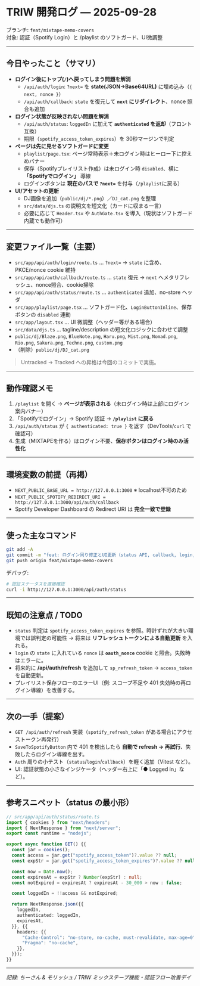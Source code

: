 # TRIW 開発ログ — 2025-09-28


ブランチ: `feat/mixtape-memo-covers`  
対象: 認証（Spotify Login）と /playlist のソフトガード、UI微調整

---

## 今日やったこと（サマリ）
- **ログイン後にトップ(`/`)へ戻ってしまう問題を解消**  
  - `/api/auth/login`: `?next=` を **state(JSON→Base64URL)** に埋め込み（`{ next, nonce }`）
  - `/api/auth/callback`: `state` を復元して **`next` にリダイレクト**、nonce 照合も追加
- **ログイン状態が反映されない問題を解消**  
  - `/api/auth/status`: `loggedIn` に加えて **`authenticated` を返却**（フロント互換）
  - 期限（`spotify_access_token_expires`）を 30秒マージンで判定
- **ページは先に見せるソフトガードに変更**  
  - `playlist/page.tsx`: ページ常時表示＋未ログイン時はヒーロー下に控えめバナー
  - 保存（Spotifyプレイリスト作成）は未ログイン時 `disabled`、横に **「Spotifyでログイン」** 導線
  - ログインボタンは **現在のパスで `?next=`** を付与（`/playlist`に戻る）
- **UI/アセットの更新**  
  - DJ画像を追加（`public/dj/*.png`）／`DJ_cat.png` を整理
  - `src/data/djs.ts` の説明文を短文化（カードに収まる一言）
  - 必要に応じて `Header.tsx` や `AuthGate.tsx` を導入（現状はソフトガード内蔵でも動作可）

---

## 変更ファイル一覧（主要）
- `src/app/api/auth/login/route.ts` … `?next=` → `state` に含め、PKCE/nonce cookie 維持
- `src/app/api/auth/callback/route.ts` … `state` 復元 → `next` へメタリフレッシュ、nonce照合、cookie掃除
- `src/app/api/auth/status/route.ts` … `authenticated` 追加、no-store ヘッダ
- `src/app/playlist/page.tsx` … ソフトガード化、`LoginButtonInline`、保存ボタンの `disabled` 連動
- `src/app/layout.tsx` … UI 微調整（ヘッダー等がある場合）
- `src/data/djs.ts` … tagline/description の短文化ロジックに合わせて調整
- `public/dj/Blaze.png`, `BlueNote.png`, `Haru.png`, `Mist.png`, `Nomad.png`, `Rio.png`, `Sakura.png`, `Techne.png`, `custom.png`
- （削除）`public/dj/DJ_cat.png`

> Untracked → Tracked への昇格は今回のコミットで実施。

---

## 動作確認メモ
1. `/playlist` を開く → **ページが表示される**（未ログイン時は上部にログイン案内バナー）
2. 「Spotifyでログイン」→ Spotify 認証 → **`/playlist` に戻る**
3. `/api/auth/status` が `{ authenticated: true }` を返す（DevTools/`curl` で確認可）
4. 生成（MIXTAPEを作る）はログイン不要、**保存ボタンはログイン時のみ活性化**

---

## 環境変数の前提（再掲）
- `NEXT_PUBLIC_BASE_URL = http://127.0.0.1:3000`  ※ localhost不可のため
- `NEXT_PUBLIC_SPOTIFY_REDIRECT_URI = http://127.0.0.1:3000/api/auth/callback`
- Spotify Developer Dashboard の Redirect URI は **完全一致で登録**

---

## 使った主なコマンド
```bash
git add -A
git commit -m "feat: ログイン周り修正とUI更新（status API, callback, login, playlistなど）"
git push origin feat/mixtape-memo-covers
```
デバッグ:
```bash
# 認証ステータスを直接確認
curl -i http://127.0.0.1:3000/api/auth/status
```

---

## 既知の注意点 / TODO
- `status` 判定は `spotify_access_token_expires` を参照。時計ずれが大きい環境では誤判定の可能性 → 将来は **リフレッシュトークンによる自動更新** を入れる。
- `login` の `state` に入れている `nonce` は **`oauth_nonce`** cookie と照合。失敗時はエラーに。
- 将来的に **/api/auth/refresh** を追加して `sp_refresh_token` → `access_token` を自動更新。
- プレイリスト保存フローのエラーUI（例: スコープ不足や 401 失効時の再ログイン導線）を改善する。

---

## 次の一手（提案）
- `GET /api/auth/refresh` 実装（`spotify_refresh_token` がある場合にアクセストークン再発行）
- `SaveToSpotifyButton` 内で 401 を検出したら **自動で refresh → 再試行**、失敗したらログイン導線を出す。
- `Auth` 周りの小テスト（`status`/`login`/`callback`）を軽く追加（Vitest など）。
- UI: 認証状態の小さなインジケータ（ヘッダー右上に「● Logged in」など）。

---

## 参考スニペット（status の最小形）
```ts
// src/app/api/auth/status/route.ts
import { cookies } from "next/headers";
import { NextResponse } from "next/server";
export const runtime = "nodejs";

export async function GET() {{
  const jar = cookies();
  const access = jar.get("spotify_access_token")?.value ?? null;
  const expStr = jar.get("spotify_access_token_expires")?.value ?? null;

  const now = Date.now();
  const expiresAt = expStr ? Number(expStr) : null;
  const notExpired = expiresAt ? expiresAt - 30_000 > now : false;

  const loggedIn = !!access && notExpired;

  return NextResponse.json({{
    loggedIn,
    authenticated: loggedIn,
    expiresAt,
  }}, {{
    headers: {{
      "Cache-Control": "no-store, no-cache, must-revalidate, max-age=0",
      "Pragma": "no-cache",
    }},
  }});
}}
```

---

_記録: ちーさん & モリッシュ / TRIW ミックステープ機能・認証フロー改善デイ_
